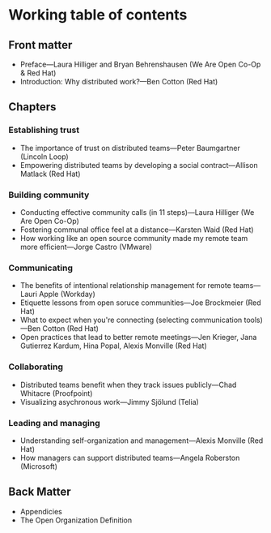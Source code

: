 # Working table of contents

## Front matter
- Preface—Laura Hilliger and Bryan Behrenshausen (We Are Open Co-Op & Red Hat)
- Introduction: Why distributed work?—Ben Cotton (Red Hat)

## Chapters

### Establishing trust
- The importance of trust on distributed teams—Peter Baumgartner (Lincoln Loop)
- Empowering distributed teams by developing a social contract—Allison Matlack (Red Hat)

### Building community
- Conducting effective community calls (in 11 steps)—Laura Hilliger (We Are Open Co-Op)
- Fostering communal office feel at a distance—Karsten Waid (Red Hat)
- How working like an open source community made my remote team more efficient—Jorge Castro (VMware)

### Communicating
- The benefits of intentional relationship management for remote teams—Lauri Apple (Workday)
- Etiquette lessons from open soruce communities—Joe Brockmeier (Red Hat)
- What to expect when you're connecting (selecting communication tools)—Ben Cotton (Red Hat)
- Open practices that lead to better remote meetings—Jen Krieger, Jana Gutierrez Kardum, Hina Popal, Alexis Monville (Red Hat)

### Collaborating
- Distributed teams benefit when they track issues publicly—Chad Whitacre (Proofpoint)
- Visualizing asychronous work—Jimmy Sjölund (Telia)

### Leading and managing
- Understanding self-organization and management—Alexis Monville (Red Hat)
- How managers can support distributed teams—Angela Roberston (Microsoft)

## Back Matter
- Appendicies
- The Open Organization Definition
